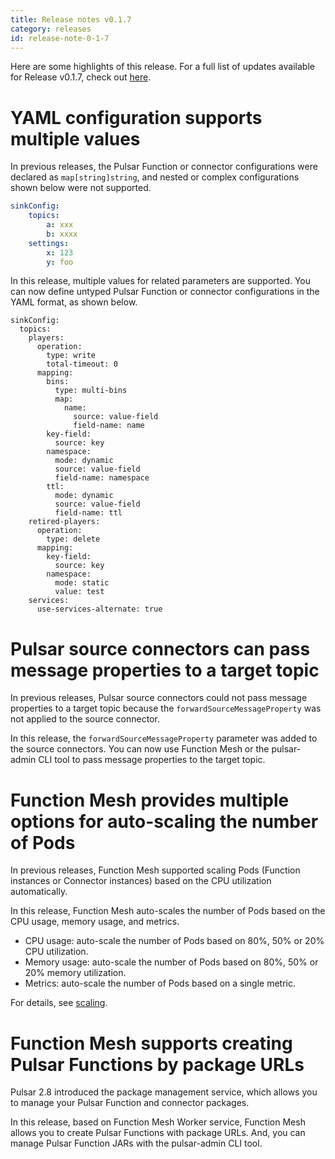 ```yaml
---
title: Release notes v0.1.7
category: releases
id: release-note-0-1-7
---
```


Here are some highlights of this release. For a full list of updates available for Release v0.1.7, check out [here](https://github.com/streamnative/function-mesh/releases/tag/v0.1.7).

# YAML configuration supports multiple values

In previous releases, the Pulsar Function or connector configurations were declared as `map[string]string`, and nested or complex configurations shown below were not supported.

```yaml
sinkConfig:
    topics:
        a: xxx
        b: xxxx
    settings:
        x: 123
        y: foo
```

In this release, multiple values for related parameters are supported. You can now define untyped Pulsar Function or connector configurations in the YAML format, as shown below.

```
sinkConfig:
  topics:
    players:
      operation:
        type: write
        total-timeout: 0
      mapping:
        bins:
          type: multi-bins
          map:
            name:
              source: value-field
              field-name: name
        key-field:
          source: key
        namespace:
          mode: dynamic
          source: value-field
          field-name: namespace
        ttl:
          mode: dynamic
          source: value-field
          field-name: ttl
    retired-players:
      operation:
        type: delete
      mapping:
        key-field:
          source: key
        namespace:
          mode: static
          value: test
    services:
      use-services-alternate: true
```

# Pulsar source connectors can pass message properties to a target topic

In previous releases, Pulsar source connectors could not pass message properties to a target topic because the `forwardSourceMessageProperty` was not applied to the source connector.

In this release, the `forwardSourceMessageProperty` parameter was added to the source connectors. You can now use Function Mesh or the pulsar-admin CLI tool to pass message properties to the target topic.

# Function Mesh provides multiple options for auto-scaling the number of Pods

In previous releases, Function Mesh supported scaling Pods (Function instances or Connector instances) based on the CPU utilization automatically.

In this release, Function Mesh auto-scales the number of Pods based on the CPU usage, memory usage, and metrics.

- CPU usage: auto-scale the number of Pods based on 80%, 50% or 20% CPU utilization. 
- Memory usage: auto-scale the number of Pods based on 80%, 50% or 20% memory utilization.
- Metrics: auto-scale the number of Pods based on a single metric.

For details, see [scaling](/scaling.md).

# Function Mesh supports creating Pulsar Functions by package URLs

Pulsar 2.8 introduced the package management service, which allows you to manage your Pulsar Function and connector packages.

In this release, based on Function Mesh Worker service, Function Mesh allows you to create Pulsar Functions with package URLs. And, you can manage Pulsar Function JARs with the pulsar-admin CLI tool.
